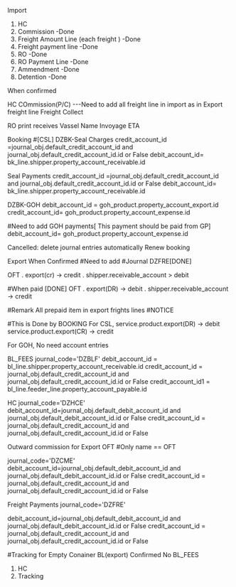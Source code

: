 Import 
1) HC
2) Commission                               -Done
3) Freight Amount Line (each freight )      -Done
4) Freight payment line                     -Done
5) RO                                       -Done
6) RO Payment Line                          -Done
7) Ammendment                               -Done
8) Detention                                -Done

When confirmed

HC 
COmmission(P/C) ---Need to add all freight line in import as in Export freight line
Freight Collect

RO print receives 
Vassel Name
Invoyage
ETA 

Booking
#[CSL]
DZBK-Seal Charges
credit_account_id =journal_obj.default_credit_account_id and journal_obj.default_credit_account_id.id or False
debit_account_id= bk_line.shipper.property_account_receivable.id

Seal Payments
credit_account_id =journal_obj.default_credit_account_id and journal_obj.default_credit_account_id.id or False
debit_account_id= bk_line.shipper.property_account_receivable.id

DZBK-GOH
debit_account_id = goh_product.property_account_export.id
credit_account_id= goh_product.property_account_expense.id

#Need to add GOH payments[ This payment should be paid from GP]
debit_account_id= goh_product.property_account_expense.id

Cancelled:
    delete journal entries automatically
    Renew booking 

Export 
When Confirmed
#Need to add
#Journal DZFRE[DONE]

OFT . export(cr) -> credit
    . shipper.receivable_account > debit

#When paid [DONE]
OFT . export(DR) -> debit 
    . shipper.receivable_account -> credit 

#Remark All prepaid item in export frights lines 
#NOTICE

#This is Done by BOOKING
For CSL, 
service.product.export(DR) -> debit 
service.product.export(CR) -> credit

For GOH,
No need account entries 

BL_FEES
journal_code='DZBLF'
debit_account_id = bl_line.shipper.property_account_receivable.id
credit_account_id = journal_obj.default_credit_account_id and journal_obj.default_credit_account_id.id or False
credit_account_id1 = bl_line.feeder_line.property_account_payable.id

HC
journal_code='DZHCE'
debit_account_id=journal_obj.default_debit_account_id and journal_obj.default_debit_account_id.id or False
credit_account_id = journal_obj.default_credit_account_id and journal_obj.default_credit_account_id.id or False

Outward commission for Export OFT
#Only name == OFT

journal_code='DZCME'
debit_account_id=journal_obj.default_debit_account_id and journal_obj.default_debit_account_id.id or False
credit_account_id = journal_obj.default_credit_account_id and journal_obj.default_credit_account_id.id or False

Freight Payments
journal_code='DZFRE'

debit_account_id=journal_obj.default_debit_account_id and journal_obj.default_debit_account_id.id or False
credit_account_id = journal_obj.default_credit_account_id and journal_obj.default_credit_account_id.id or False

#Tracking for Empty Conainer
BL(export) Confirmed
No BL_FEES

1) HC
2) Tracking


